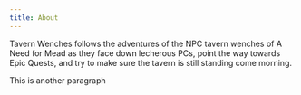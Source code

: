 ```yaml
---
title: About
---
```

Tavern Wenches follows the adventures of the NPC tavern wenches of A Need for Mead as they face down lecherous PCs, point the way towards Epic Quests, and try to make sure the tavern is still standing come morning.



This is another paragraph
